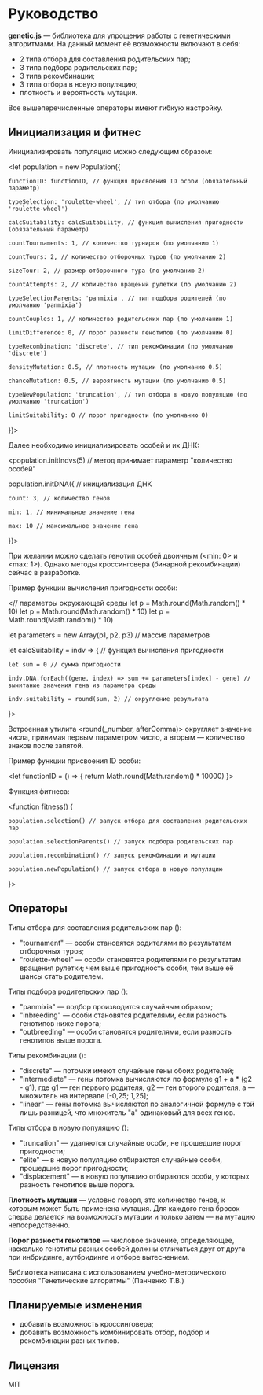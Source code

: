 # Руководство

**genetic.js** — библиотека для упрощения работы с генетическими алгоритмами. На данный момент её возможности включают в себя:

* 2 типа отбора для составления родительских пар;
* 3 типа подбора родительских пар;
* 3 типа рекомбинации;
* 3 типа отбора в новую популяцию;
* плотность и вероятность мутации.

Все вышеперечисленные операторы имеют гибкую настройку.

## Инициализация и фитнес

Инициализировать популяцию можно следующим образом:

<let population = new Population({
	
	functionID: functionID, // функция присвоения ID особи (обязательный параметр)
	
	typeSelection: 'roulette-wheel', // тип отбора (по умолчанию 'roulette-wheel')
	
	calcSuitability: calcSuitability, // функция вычисления пригодности (обязательный параметр)
	
	countTournaments: 1, // количество турниров (по умолчанию 1)
	
	countTours: 2, // количество отборочных туров (по умолчанию 2)
	
	sizeTour: 2, // размер отборочного тура (по умолчанию 2)
	
	countAttempts: 2, // количество вращений рулетки (по умолчанию 2)
	
	typeSelectionParents: 'panmixia', // тип подбора родителей (по умолчанию 'panmixia')
	
	countCouples: 1, // количество родительских пар (по умолчанию 1)
	
	limitDifference: 0, // порог разности генотипов (по умолчанию 0)
	
	typeRecombination: 'discrete', // тип рекомбинации (по умолчанию 'discrete')
	
	densityMutation: 0.5, // плотность мутации (по умолчанию 0.5)
	
	chanceMutation: 0.5, // вероятность мутации (по умолчанию 0.5)
	
	typeNewPopulation: 'truncation', // тип отбора в новую популяцию (по умолчанию 'truncation')
	
	limitSuitability: 0 // порог пригодности (по умолчанию 0)
})>

Далее необходимо инициализировать особей и их ДНК:

<population.initIndvs(5) // метод принимает параметр "количество особей"

population.initDNA({ // инициализация ДНК
	
	count: 3, // количество генов
	
	min: 1, // минимальное значение гена
	
	max: 10 // максимальное значение гена
})>

При желании можно сделать генотип особей двоичным (<min: 0> и <max: 1>). Однако методы кроссинговера (бинарной рекомбинации) сейчас в разработке.

Пример функции вычисления пригодности особи:

<// параметры окружающей среды
let p = Math.round(Math.random() * 10)
let p = Math.round(Math.random() * 10)
let p = Math.round(Math.random() * 10)

let parameters = new Array(p1, p2, p3) // массив параметров

let calcSuitability = indv => { // функция вычисления пригодности

	let sum = 0 // сумма пригодности
	
	indv.DNA.forEach((gene, index) => sum += parameters[index] - gene) // вычитание значения гена из параметра среды
	
	indv.suitability = round(sum, 2) // округление результата
}>

Встроенная утилита <round(_number, afterComma)> округляет значение числа, принимая первым параметром число, а вторым — количество знаков после запятой.

Пример функции присвоения ID особи:

<let functionID = () => {
	return Math.round(Math.random() * 10000)
}>

Функция фитнеса:

<function fitness() {
	
	population.selection() // запуск отбора для составления родительских пар
	
	population.selectionParents() // запуск подбора родительских пар
	
	population.recombination() // запуск рекомбинации и мутации
	
	population.newPopulation() // запуск отбора в новую популяцию
}>

## Операторы

Типы отбора для составления родительских пар (<selection>):

* "tournament" — особи становятся родителями по результатам отборочных туров;
* "roulette-wheel" — особи становятся родителями по результатам вращения рулетки; чем выше пригодность особи, тем выше её шансы стать родителем.

Типы подбора родительских пар (<selectionParents>):

* "panmixia" — подбор производится случайным образом;
* "inbreeding" — особи становятся родителями, если разность генотипов ниже порога;
* "outbreeding" — особи становятся родителями, если разность генотипов выше порога.

Типы рекомбинации (<recombination>):

* "discrete" — потомки имеют случайные гены обоих родителей;
* "intermediate" — гены потомка вычисляются по формуле g1 + a * (g2 - g1), где g1 — ген первого родителя, g2 — ген второго родителя, a — множитель на интервале [-0,25; 1,25];
* "linear" — гены потомка вычисляются по аналогичной формуле с той лишь разницей, что множитель "a" одинаковый для всех генов.

Типы отбора в новую популяцию (<newPopulation>):

* "truncation" — удаляются случайные особи, не прошедшие порог пригодности;
* "elite" — в новую популяцию отбираются случайные особи, прошедшие порог пригодности;
* "displacement" — в новую популяцию отбираются особи, у которых разность генотипов выше порога.

**Плотность мутации** — условно говоря, это количество генов, к которым может быть применена мутация. Для каждого гена бросок сперва делается на возможность мутации и только затем — на мутацию непосредственно.

**Порог разности генотипов** — числовое значение, определяющее, насколько генотипы разных особей должны отличаться друг от друга при инбридинге, аутбридинге и отборе вытеснением.

Библиотека написана с использованием учебно-методического пособия "Генетические алгоритмы" (Панченко Т.В.)

## Планируемые изменения

* добавить возможность кроссинговера;
* добавить возможность комбинировать отбор, подбор и рекомбинации разных типов.

## Лицензия

MIT